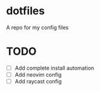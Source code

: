 # dotfiles
A repo for my config files

# TODO
- [ ] Add complete install automation
- [ ] Add neovim config
- [ ] Add raycast config
